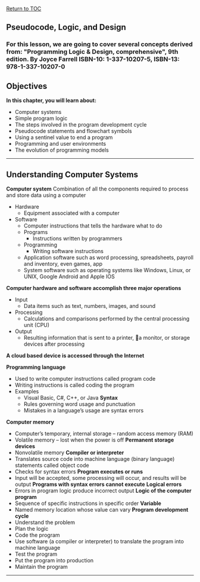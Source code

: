 <a href="https://github.com/CyberTrainingUSAF/04-IDE-s-and-Algorithms-Pt.-1/blob/master/00-Table-of-Contents.md" rel="Return to TOC"> Return to TOC </a>

## Pseudocode, Logic, and Design

### For this lesson, we are going to cover several concepts derived from: "Programming Logic & Design, comprehensive", 9th edition. By Joyce Farrell ISBN-10: 1-337-10207-5, ISBN-13: 978-1-337-10207-0


## Objectives

**In this chapter, you will learn about:**

* Computer systems
* Simple program logic
* The steps involved in the program development cycle
* Pseudocode statements and flowchart symbols
* Using a sentinel value to end a program
* Programming and user environments
* The evolution of programming models

---

## Understanding Computer Systems

**Computer system**
Combination of all the components required to process and store data using a computer

* Hardware 
  * Equipment associated with a computer
* Software 
  * Computer instructions that tells the hardware what to do
  * Programs
    * Instructions written by programmers
  * Programming
    * Writing software instructions
  * Application software such as word processing, spreadsheets, payroll and inventory, even games, app
  * System software such as operating systems like Windows, Linux, or UNIX, Google Android and Apple IOS

**Computer hardware and software accomplish three major operations**
* Input
  * Data items such as text, numbers, images, and sound
* Processing
  * Calculations and comparisons performed by the central processing unit (CPU)
* Output 
  * Resulting information that is sent to a printer, a monitor, or storage devices after processing

**A cloud based device is accessed through the Internet**

**Programming language**
* Used to write computer instructions called program code
* Writing instructions is called coding the program
* Examples
  * Visual Basic, C#, C++, or Java
**Syntax**
  * Rules governing word usage and punctuation
  * Mistakes in a language’s usage are syntax errors

**Computer memory**
* Computer’s temporary, internal storage – random access memory (RAM)
* Volatile memory – lost when the power is off
**Permanent storage devices**
* Nonvolatile memory
**Compiler or interpreter**
* Translates source code into machine language (binary language) statements called object code
* Checks for syntax errors
**Program executes or runs**
* Input will be accepted, some processing will occur, and results will be output
**Programs with syntax errors cannot execute**
**Logical errors**
* Errors in program logic produce incorrect output
**Logic of the computer program**
* Sequence of specific instructions in specific order
**Variable** 
* Named memory location whose value can vary
**Program development cycle**
* Understand the problem
* Plan the logic
* Code the program
* Use software (a compiler or interpreter) to translate the program into machine language
* Test the program
* Put the program into production
* Maintain the program








---




